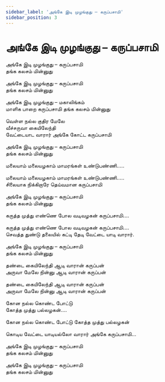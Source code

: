 ```yaml
---
sidebar_label: 'அங்கே இடி முழங்குது – கருப்பசாமி'
sidebar_position: 3
---
```


# **அங்கே இடி முழங்குது – கருப்பசாமி**

அங்கே இடி முழங்குது – கருப்பசாமி<br />
தங்க கலசம் மின்னுது<br />

அங்கே இடி முழங்குது – கருப்பசாமி<br />
தங்க கலசம் மின்னுது<br />

அங்கே இடி முழங்குது – மகாலிங்கம்<br />
மாளிக பாறை கருப்பசாமி தங்க கலசம் மின்னுது<br />

வெள்ள நல்ல குதிர மேலே<br />
வீச்சருவா கையிலேந்தி<br />
வேட்டையாட வாரார் அங்கே கோட்ட கருப்பசாமி<br />

அங்கே இடி முழங்குது – கருப்பசாமி<br />
தங்க கலசம் மின்னுது<br />

மலையாம் மலையழகாம் மாமரங்கள் உண்டுபண்ணி…..<br />

மலையாம் மலையழகாம் மாமரங்கள் உண்டுபண்ணி…..<br />
சிலையாக நிக்கிறாரே தெய்வமான கருப்பசாமி<br />

அங்கே இடி முழங்குது – கருப்பசாமி<br />
தங்க கலசம் மின்னுது<br />

கருத்த முத்து எண்ணெ போல வடிவழகன் கருப்பசாமி….<br />

கருத்த முத்து எண்ணெ போல வடிவழகன் கருப்பசாமி….<br />
செவத்த துண்டு தலையில் கட்டி தேடி வேட்டை யாடி வாரார்.<br />

அங்கே இடி முழங்குது – கருப்பசாமி<br />
தங்க கலசம் மின்னுது<br />

தண்டை கையிலேந்தி ஆடி வாரான் கருப்பன்<br />
அருவா மேலே நின்னு ஆடி வாரான் கருப்பன்<br />

தண்டை கையிலேந்தி ஆடி வாரான் கருப்பன்<br />
அருவா மேலே நின்னு ஆடி வாரான் கருப்பன்<br />

கோன நல்ல கொண்ட போட்டு<br />
கோத்த முத்து பல்லழகன்….<br />

கோன நல்ல கொண்ட போட்டு கோத்த முத்து பல்லழகன்<br />

கொடிய வேட்டை யாடியல்லோ வாரார் அங்கே கருப்பசாமி…<br />

அங்கே இடி முழங்குது – கருப்பசாமி<br />
தங்க கலசம் மின்னுது<br />

அங்கே இடி முழங்குது – கருப்பசாமி<br />
தங்க கலசம் மின்னுது<br />
